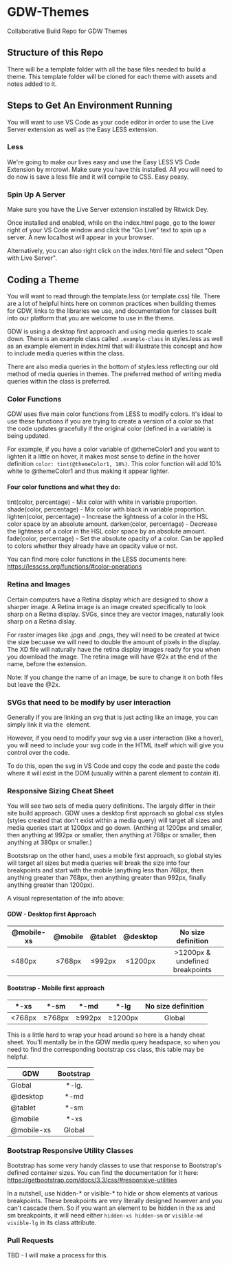 # GDW-Themes
Collaborative Build Repo for GDW Themes

## Structure of this Repo
There will be a template folder with all the base files needed to build a theme. This template folder will be cloned for each theme with assets and notes added to it. 

## Steps to Get An Environment Running
You will want to use VS Code as your code editor in order to use the Live Server extension as well as the Easy LESS extension. 
### Less
We're going to make our lives easy and use the Easy LESS VS Code Extension by mrcrowl. Make sure you have this installed. All you will need to do now is save a less file and it will compile to CSS. Easy peasy.

### Spin Up A Server
Make sure you have the Live Server extension installed by Ritwick Dey.

Once installed and enabled, while on the index.html page, go to the lower right of your VS Code window and click the "Go Live" text to spin up a server. A new localhost will appear in your browser.

Alternatively, you can also right click on the index.html file and select "Open with Live Server".

## Coding a Theme

You will want to read through the template.less (or template.css) file. There are a lot of helpful hints here on common practices when building themes for GDW, links to the libraries we use, and documentation for classes built into our platform that you are welcome to use in the theme.

GDW is using a desktop first approach and using media queries to scale down. There is an example class called `.example-class` in styles.less as well as an example element in index.html that will illustrate this concept and how to include media queries within the class.

There are also media queries in the bottom of styles.less reflecting our old method of media queries in themes. The preferred method of writing media queries within the class is preferred.


### Color Functions

GDW uses five main color functions from LESS to modify colors. It's ideal to use these functions if you are trying to create a version of a color so that the code updates gracefully if the original color (defined in a variable) is being updated.

For example, if you have a color variable of @themeColor1 and you want to lighten it a little on hover, it makes most sense to define in the hover definition `color: tint(@themeColor1, 10%)`. This color function will add 10% white to @themeColor1 and thus making it appear lighter. 

#### Four color functions and what they do:
tint(color, percentage) - Mix color with white in variable proportion.
shade(color, percentage) - Mix color with black in variable proportion.
lighten(color, percentage) - Increase the lightness of a color in the HSL color space by an absolute amount.
darken(color, percentage) - Decrease the lightness of a color in the HSL color space by an absolute amount.
fade(color, percentage) - Set the absolute opacity of a color. Can be applied to colors whether they already have an opacity value or not.

You can find more color functions in the LESS documents here: https://lesscss.org/functions/#color-operations

### Retina and Images

Certain computers have a Retina display which are designed to show a sharper image. A Retina image is an image created specifically to look sharp on a Retina display. SVGs, since they are vector images, naturally look sharp on a Retina dislay. 

For raster images like .jpgs and .pngs, they will need to be created at twice the size becuase we will need to double the amount of pixels in the display. The XD file will naturally have the retina display images ready for you when you download the image. The retina image will have @2x at the end of the name, before the extension.

Note: If you change the name of an image, be sure to change it on both files but leave the @2x.
### SVGs that need to be modify by user interaction

Generally if you are linking an svg that is just acting like an image, you can simply link it via the <img> element.

However, if you need to modify your svg via a user interaction (like a hover), you will need to include your svg code in the HTML itself which will give you control over the code.

To do this, open the svg in VS Code and copy the code and paste the code where it will exist in the DOM (usually within a parent element to contain it).

### Responsive Sizing Cheat Sheet

You will see two sets of media query definitions. The largely differ in their site build approach. GDW uses a desktop first approach so global css styles (styles created that don't exist within a media query) will target all sizes and media queries start at 1200px and go down. (Anthing at 1200px and smaller, then anything at 992px or smaller, then anything at 768px or smaller, then anything at 380px or smaller.)

Bootstsrap on the other hand, uses a mobile first approach, so global styles will target all sizes but media queries will break the size into four breakpoints and start with the mobile (anything less than 768px, then anything greater than 768px, then anything greater than 992px, finally anything greater than 1200px).

A visual representation of the info above:

#### GDW - Desktop first Approach     
|@mobile-xs   |@mobile   |@tablet   |@desktop    |No size definition              |
|-------------|:--------:|:--------:|:----------:|:------------------------------:|
|≤480px       |≤768px    |≤992px    |≤1200px     |>1200px & undefined breakpoints |

#### Bootstrap - Mobile first approach                                            
*-xs         |*-sm      |*-md     |*-lg         |No size definition               |
|------------|:--------:|:--------:|:----------:|:-------------------------------:|
<768px       |≥768px    |≥992px   |≥1200px      |Global                           |

This is a little hard to wrap your head around so here is a handy cheat sheet. You'll mentally be in the GDW media query headspace, so when you need to find the corresponding bootstrap css class, this table may be helpful. 

GDW        | Bootstrap |
|----------|:---------:|
Global     | *-lg.     |
@desktop   | *-md      |
@tablet    | *-sm      |
@mobile    | *-xs      |
@mobile-xs | Global    |

### Bootstrap Responsive Utility Classes

Bootstrap has some very handy classes to use that response to Bootstrap's defined container sizes. You can find the documentation for it here: https://getbootstrap.com/docs/3.3/css/#responsive-utilities

In a nutshell, use hidden-* or visible-* to hide or show elements at various breakpoints. These breakpoints are very literally designed however and you can't cascade them. So if you want an element to be hidden in the xs and sm breakpoints, it will need either `hidden-xs hidden-sm` or `visible-md visible-lg` in its class attribute.

### Pull Requests

TBD - I will make a process for this.

